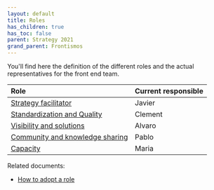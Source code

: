 ```yaml
---
layout: default
title: Roles
has_children: true
has_toc: false
parent: Strategy 2021
grand_parent: Frontismos
---
```


You'll find here the definition of the different roles and the actual representatives for the front end team.

| Role | Current responsible |
|:--|:--|
| [Strategy facilitator](/devismos/docs/frontismos/strategy-2021/roles/strategy) | Javier |
| [Standardization and Quality](/devismos/docs/frontismos/strategy-2021/roles/standardization-quality) | Clement |
| [Visibility and solutions](/devismos/docs/frontismos/strategy-2021/roles/visibility-solutions) | Alvaro |
| [Community and knowledge sharing](/devismos/docs/frontismos/strategy-2021/roles/community) | Pablo |
| [Capacity](/devismos/docs/frontismos/strategy-2021/roles/capacity) | Maria |

Related documents:

* [How to adopt a role](/devismos/docs/guidelines/role-adoption)